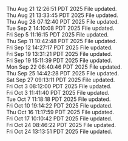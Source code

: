 Thu Aug 21 12:26:51 PDT 2025
File updated. <br />
Thu Aug 21 13:33:45 PDT 2025
File updated. <br />
Thu Aug 28 07:12:40 PDT 2025
File updated. <br />
Tue Sep  2 14:10:08 PDT 2025
File updated. <br />
Fri Sep  5 11:16:15 PDT 2025
File updated. <br />
Thu Sep 11 10:42:48 PDT 2025
File updated. <br />
Fri Sep 12 14:27:17 PDT 2025
File updated. <br />
Fri Sep 19 13:31:21 PDT 2025
File updated. <br />
Fri Sep 19 15:11:39 PDT 2025
File updated. <br />
Mon Sep 22 06:40:46 PDT 2025
File updated. <br />
Thu Sep 25 14:42:28 PDT 2025
File updated. <br />
Sat Sep 27 09:13:11 PDT 2025
File updated. <br />
Fri Oct  3 08:12:00 PDT 2025
File updated. <br />
Fri Oct  3 11:41:40 PDT 2025
File updated. <br />
Tue Oct  7 11:18:18 PDT 2025
File updated. <br />
Fri Oct 10 19:14:22 PDT 2025
File updated. <br />
Thu Oct 16 11:17:59 PDT 2025
File updated. <br />
Fri Oct 17 10:10:42 PDT 2025
File updated. <br />
Fri Oct 24 08:46:22 PDT 2025
File updated. <br />
Fri Oct 24 13:13:51 PDT 2025
File updated. <br />
